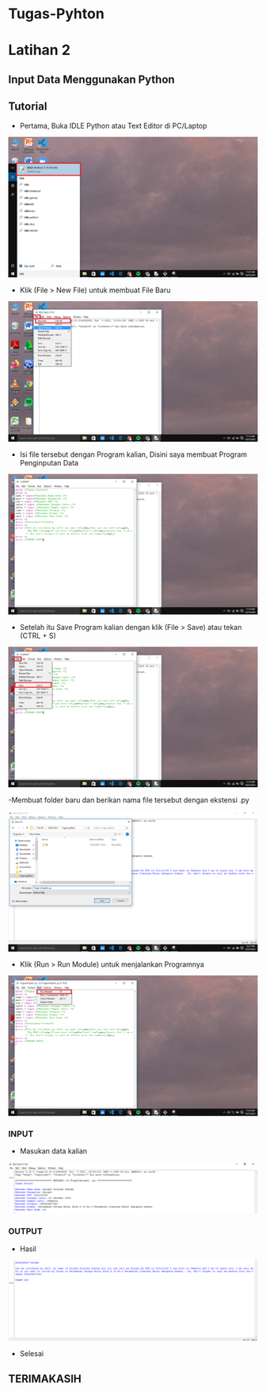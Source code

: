# Tugas-Pyhton
# Latihan 2
## Input Data Menggunakan Python


## Tutorial

- Pertama, Buka IDLE Python atau Text Editor di PC/Laptop 

![Gambar 1](Screenshots/ss1.png)

- Klik (File > New File) untuk membuat File Baru

![Gambar 2](Screenshots/ss2.png)

- Isi file tersebut dengan Program kalian, Disini saya membuat Program Penginputan Data

![Gambar 3](Screenshots/ss3.png)

- Setelah itu Save Program kalian dengan klik (File > Save) atau tekan (CTRL + S)

![Gambar 4](Screenshots/ss4.png)

-Membuat folder baru dan berikan nama file tersebut dengan ekstensi .py

![Gambar 5](Screenshots/ss5.png)

- Klik (Run > Run Module) untuk menjalankan Programnya 

![Gambar 6](Screenshots/ss6.png)

### INPUT
- Masukan data kalian

![Gambar 7](Screenshots/ss7.png)

### OUTPUT
- Hasil

![Gambar 8](Screenshots/ss8.png)

- Selesai

## TERIMAKASIH